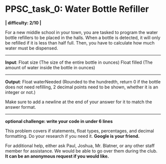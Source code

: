 # PPSC_task_0: Water Bottle Refiller
**| difficulty: 2/10 |**

For a new middle school in your town, you are tasked to program the water bottle refillers to be placed in the halls. When a bottle is detected, it will only be refilled if it is less than half full. Then, you have to calculate how much water must be dispensed. 
__________________________________________________________________________________
**Input**:
Float size (The size of the entire bottle in ounces)
Float filled (The amount of water inside the bottle in ounces)
__________________________________________________________________________________
**Output**:
Float waterNeeded (Rounded to the hundredth, return 0 if the bottle does not need refilling, 2 decimal points need to be shown, whether it is an integer or not.)

Make sure to add a newline at the end of your answer for it to match the answer format.
__________________________________________________________________________________
**optional challenge: write your code in under 6 lines**

This problem covers if statements, float types, percentages, and decimal formatting. Do your research if you need it. **Google is your friend.**

For additional help, either ask Paul, Joshua, Mr. Blatner, or any other staff member for assistance. We would be able to go over them during the club. **It can be an anonymous request if you would like.**